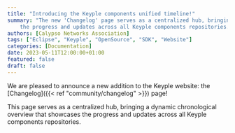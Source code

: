 ```yaml
---
title: "Introducing the Keyple components unified timeline!"
summary: "The new 'Changelog' page serves as a centralized hub, bringing a dynamic chronological overview that showcases
    the progress and updates across all Keyple components repositories."
authors: [Calypso Networks Association]
tags: ["Eclipse", "Keyple", "OpenSource", "SDK", "Website"]
categories: [Documentation]
date: 2023-05-11T12:00:00+01:00
featured: false
draft: false
---
```


We are pleased to announce a new addition to the Keyple website: the [Changelog]({{< ref "community/changelog" >}}) page!

This page serves as a centralized hub, bringing a dynamic chronological overview that showcases the progress and updates
across all Keyple components repositories.